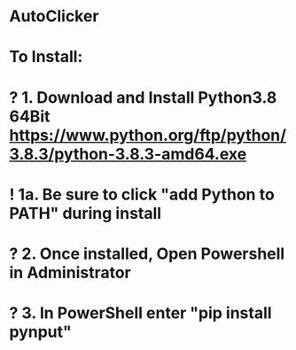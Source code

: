 # AutoClicker


# To Install:
#          ? 1. Download and Install Python3.8 64Bit https://www.python.org/ftp/python/3.8.3/python-3.8.3-amd64.exe
#               !   1a. Be sure to click "add Python to PATH" during install
#          ? 2. Once installed, Open Powershell in Administrator
#          ? 3. In PowerShell enter "pip install pynput"
